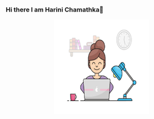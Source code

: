 ### Hi there I am Harini Chamathka👋

<!-- ![Harini chamathka](http://raw.githubusercontent.com/IT21269134/IT21269134/main/girl.gif){width=500 height=500} -->

<p align ="center"> 
<img style="float: center"  alt="drawing" src="girl.gif"  width="250px" height="250px">
</p>
<!--
**IT21269134/IT21269134** is a ✨ _special_ ✨ repository because its `README.md` (this file) appears on your GitHub profile.

Here are some ideas to get you started:

- 🔭 I’m currently working on ...
- 🌱 I’m currently learning: MERN stack and Kotlin
- 👯 I’m looking to collaborate on ...
- 🤔 I’m looking for help with ...
- 💬 Ask me about ...
- 📫 Let's connect: [LinkedIn](www.linkedin.com/in/harini-chamathka-kumbukgolla)
- 😄 Pronouns: ...
- ⚡ Fun fact: ...
-->


